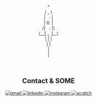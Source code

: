   <div align="center">
   ^ <br>
   / _ \ <br>
   | &nbsp;&nbsp;: | <br>
   | 0. | <br>
   /]&nbsp;&nbsp;&nbsp;: [\ <br>
   /__] _. [__\  <br>
  | | |  <br>
   | |  <br>
   |  <br>
   |
  </div>
<br>

<br>

<h2 align="center">Contact & SOME</h2>

<div align="center">
  <a href="mailto:paalss94@gmail.com">
    <img src="https://img.shields.io/badge/Gmail-D14836?style=for-the-badge&logo=gmail&logoColor=white" alt="gmail">
  </a>
  <a href="https://www.linkedin.com/in/pal-stakvik/">
    <img src="https://img.shields.io/badge/LinkedIn-0077B5?style=for-the-badge&logo=linkedin&logoColor=white" alt="linkedin">
  </a>
  <a href="https://www.instagram.com/gassosaman/">
    <img src="https://img.shields.io/badge/Instagram-E4405F?style=for-the-badge&logo=instagram&logoColor=white" alt="instagram">
  </a>
  <a href="https://scratch.mit.edu/users/pa0110/">
    <img src="https://img.shields.io/badge/Scratch-4D97FF?style=for-the-badge&logo=Scratch&logoColor=white" alt="scratch">
  </a>
</div>


<br>

